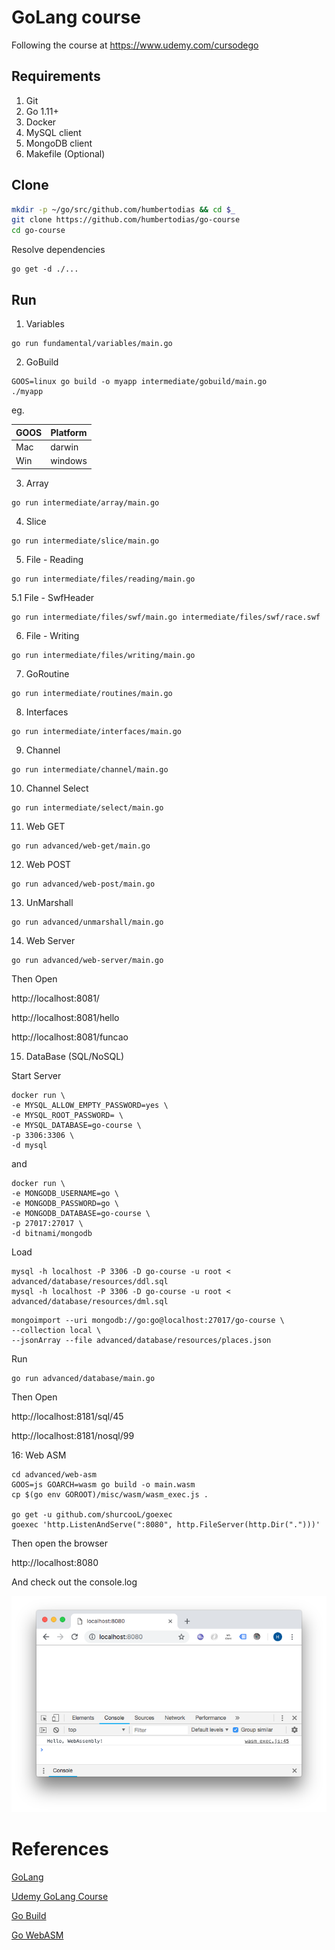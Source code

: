 # GoLang course

Following the course at https://www.udemy.com/cursodego

## Requirements

1. Git
2. Go 1.11+
3. Docker
4. MySQL client
5. MongoDB client
6. Makefile (Optional)

## Clone

```sh
mkdir -p ~/go/src/github.com/humbertodias && cd $_
git clone https://github.com/humbertodias/go-course
cd go-course
```

Resolve dependencies

```
go get -d ./...
```

## Run

1. Variables

```
go run fundamental/variables/main.go
```

2. GoBuild

```
GOOS=linux go build -o myapp intermediate/gobuild/main.go
./myapp
```
eg.

| GOOS | Platform |
|------|----------|
| Mac  | darwin   |
| Win  | windows  |


3. Array

```
go run intermediate/array/main.go
```

4. Slice

```
go run intermediate/slice/main.go
```

5. File - Reading

```
go run intermediate/files/reading/main.go
```

5.1 File - SwfHeader

```
go run intermediate/files/swf/main.go intermediate/files/swf/race.swf
```

6. File - Writing

```
go run intermediate/files/writing/main.go
```

7. GoRoutine

```
go run intermediate/routines/main.go
```

8. Interfaces

```
go run intermediate/interfaces/main.go
```

9. Channel

```
go run intermediate/channel/main.go
```

10. Channel Select

```
go run intermediate/select/main.go
```

11. Web GET

```
go run advanced/web-get/main.go
```

12. Web POST

```
go run advanced/web-post/main.go
```

13. UnMarshall

```
go run advanced/unmarshall/main.go
```

14. Web Server

```
go run advanced/web-server/main.go
```
Then Open

http://localhost:8081/

http://localhost:8081/hello

http://localhost:8081/funcao

15. DataBase (SQL/NoSQL)

Start Server

```
docker run \
-e MYSQL_ALLOW_EMPTY_PASSWORD=yes \
-e MYSQL_ROOT_PASSWORD= \
-e MYSQL_DATABASE=go-course \
-p 3306:3306 \
-d mysql
```
and

```
docker run \
-e MONGODB_USERNAME=go \
-e MONGODB_PASSWORD=go \
-e MONGODB_DATABASE=go-course \
-p 27017:27017 \
-d bitnami/mongodb
```

Load

```
mysql -h localhost -P 3306 -D go-course -u root < advanced/database/resources/ddl.sql
mysql -h localhost -P 3306 -D go-course -u root < advanced/database/resources/dml.sql
```

```
mongoimport --uri mongodb://go:go@localhost:27017/go-course \
--collection local \
--jsonArray --file advanced/database/resources/places.json
```

Run

```
go run advanced/database/main.go
```

Then Open

http://localhost:8181/sql/45

http://localhost:8181/nosql/99


16: Web ASM

```
cd advanced/web-asm
GOOS=js GOARCH=wasm go build -o main.wasm
cp $(go env GOROOT)/misc/wasm/wasm_exec.js .

go get -u github.com/shurcooL/goexec
goexec 'http.ListenAndServe(":8080", http.FileServer(http.Dir(".")))'
```
Then open the browser

http://localhost:8080

And check out the console.log

![](doc/web-asm-console.png)


# References

[GoLang](https://golang.org)

[Udemy GoLang Course](https://www.udemy.com/cursodego)

[Go Build](https://golang.org/pkg/go/build)

[Go WebASM](https://github.com/golang/go/wiki/WebAssembly)
